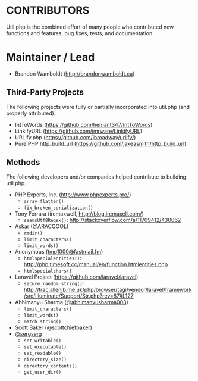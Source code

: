 # CONTRIBUTORS

Util.php is the combined effort of many people who contributed new functions and features, bug fixes, tests, and documentation.

# Maintainer / Lead

* Brandon Wamboldt (http://brandonwamboldt.ca)

## Third-Party Projects

The following projects were fully or partially incorporated into util.php (and properly attributed).

* IntToWords (https://github.com/hemant347/IntToWords)
* LinkifyURL (https://github.com/jmrware/LinkifyURL)
* URLify.php (https://github.com/jbroadway/urlify/)
* Pure PHP http_build_url (https://github.com/jakeasmith/http_build_url)

## Methods

The following developers and/or companies helped contribute to building util.php.

* PHP Experts, Inc. (http://www.phpexperts.pro/)
  - `array_flatten()`
  - `fix_broken_serialization()`
* Tony Ferrara (ircmaxwell, http://blog.ircmaxell.com/)
  - `seemsUtf8Regex()`: http://stackoverflow.com/a/11709412/430062
* Askar ([@ARACOOOL](https://github.com/ARACOOOL))
  - `rmdir()`
  - `limit_characters()`
  - `limit_words()`
* Anonymous (tmp1000@fastmail.fm)
  - `htmlspecialentities()`: http://php.timesoft.cc/manual/en/function.htmlentities.php
  - `htmlspecialchars()`
* Laravel Project (https://github.com/laravel/laravel)
  - `secure_random_string()`: http://trac.allenjb.me.uk/php/browser/tagi/vendor/laravel/framework/src/Illuminate/Support/Str.php?rev=87#L127
* Abhimanyu Sharma ([@abhimanyusharma003](https://github.com/abhimanyusharma003))
  - `limit_characters()`
  - `limit_words()`
  - `match_string()`
* Scott Baker ([@scottchiefbaker](https://github.com/scottchiefbaker))
* [@sergserg](https://github.com/sergserg)
  - `set_writable()`
  - `set_executable()`
  - `set_readable()`
  - `directory_size()`
  - `directory_contents()`
  - `get_user_dir()`
